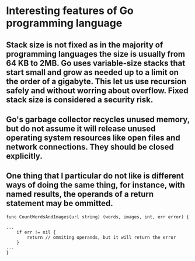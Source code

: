 # Interesting features of Go programming language

## Stack size is not fixed as in the majority of programming languages the size is usually from 64 KB to 2MB. Go uses variable-size stacks that start small and grow as needed up to a limit on the order of a gigabyte. This let us use recursion safely and without worring about overflow. Fixed stack size is considered a security risk.

## Go's garbage collector recycles unused memory, but do not assume it will release unused operating system resources like open files and network connections. They should be closed explicitly.

## One thing that I particular do not like is different ways of doing the same thing, for instance, with named results, the operands of a return statement may be ommitted.

```
func CountWordsAndImages(url string) (words, images, int, err error) {

...
    if err != nil {
        return // ommiting operands, but it will return the error
    }
...
}
```


